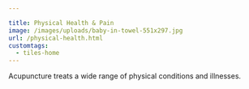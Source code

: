 ```yaml
---

title: Physical Health & Pain
image: /images/uploads/baby-in-towel-551x297.jpg
url: /physical-health.html
customtags:
  - tiles-home  
---
```

Acupuncture treats a wide range of physical conditions and illnesses.
